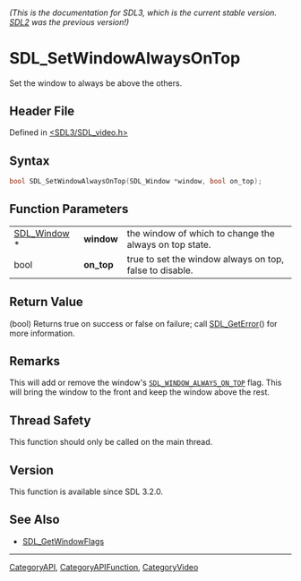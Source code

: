 ###### (This is the documentation for SDL3, which is the current stable version. [SDL2](https://wiki.libsdl.org/SDL2/) was the previous version!)
# SDL_SetWindowAlwaysOnTop

Set the window to always be above the others.

## Header File

Defined in [<SDL3/SDL_video.h>](https://github.com/libsdl-org/SDL/blob/main/include/SDL3/SDL_video.h)

## Syntax

```c
bool SDL_SetWindowAlwaysOnTop(SDL_Window *window, bool on_top);
```

## Function Parameters

|                            |            |                                                         |
| -------------------------- | ---------- | ------------------------------------------------------- |
| [SDL_Window](SDL_Window) * | **window** | the window of which to change the always on top state.  |
| bool                       | **on_top** | true to set the window always on top, false to disable. |

## Return Value

(bool) Returns true on success or false on failure; call
[SDL_GetError](SDL_GetError)() for more information.

## Remarks

This will add or remove the window's
[`SDL_WINDOW_ALWAYS_ON_TOP`](SDL_WINDOW_ALWAYS_ON_TOP) flag. This will
bring the window to the front and keep the window above the rest.

## Thread Safety

This function should only be called on the main thread.

## Version

This function is available since SDL 3.2.0.

## See Also

- [SDL_GetWindowFlags](SDL_GetWindowFlags)

----
[CategoryAPI](CategoryAPI), [CategoryAPIFunction](CategoryAPIFunction), [CategoryVideo](CategoryVideo)

